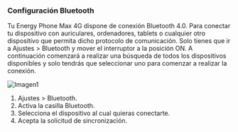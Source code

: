 ### Configuración Bluetooth

Tu Energy Phone Max 4G dispone de conexión Bluetooth 4.0. Para conectar tu dispositivo con auriculares, ordenadores, tablets o cualquier otro dispositivo que permita dicho protocolo de comunicación. Solo tienes que ir a Ajustes > Bluetooth y mover el interruptor a la posición ON. A continuación comenzará a realizar una búsqueda de todos los dispositivos disponibles y solo tendrás que seleccionar uno para comenzar a realizar la conexión.

![Imagen1](http://static.energysistem.com/images/manuals/42235/561684a3e2d95.jpg)

1. Ajustes > Bluetooth.
2. Activa la casilla Bluetooth.
3. Selecciona el dispositivo al cual quieras conectarte.
4. Acepta la solicitud de sincronización.
